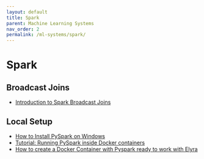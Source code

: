 ```yaml
---
layout: default
title: Spark
parent: Machine Learning Systems
nav_order: 2
permalink: /ml-systems/spark/
---
```


# Spark

## Broadcast Joins

- [Introduction to Spark Broadcast Joins](https://mungingdata.com/apache-spark/broadcast-joins/)

## Local Setup
- [How to Install PySpark on Windows](https://sparkbyexamples.com/pyspark/how-to-install-and-run-pyspark-on-windows/)
- [Tutorial: Running PySpark inside Docker containers](https://spot.io/blog/tutorial-running-pyspark-inside-docker-containers/)
- [How to create a Docker Container with Pyspark ready to work with Elyra](https://ruslanmv.com/blog/Docker-Container-with-Pyspark-and-Jupyter-and-Elyra)
